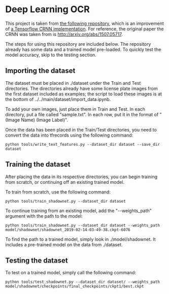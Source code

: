 # Deep Learning OCR
This project is taken from [the following repository](https://github.com/vinayakkailas/Deeplearning-OCR), which is an improvement of [a Tensorflow CRNN implementation](https://github.com/MaybeShewill-CV/CRNN_Tensorflow). For reference, the original paper the CRNN was taken from is http://arxiv.org/abs/1507.05717.

The steps for using this repository are included below. The repository already has some data and a trained model pre-loaded. To quickly test the model accuracy, skip to the testing section.

## Importing the dataset

The dataset must be placed in ./dataset under the Train and Test directories. The directories already have some license plate images from the first dataset included as examples; the script to load these images is at the bottom of ../../main/dataset/import_data.ipynb.

To add your own images, just place them in Train and Test. In each directory, put a file called "sample.txt". In each row, put it in the format of "(Image Name) (Image Label)".

Once the data has been placed in the Train/Test directories, you need to convert the data into tfrecords using the following command:
```
python tools/write_text_features.py --dataset_dir dataset --save_dir dataset
```

## Training the dataset
After placing the data in its respective directories, you can begin training from scratch, or continuing off an existing trained model.

To train from scratch, use the following command:
```
python tools/train_shadownet.py --dataset_dir dataset
```

To continue training from an existing model, add the "--weights_path" argument with the path to the model:
```
python tools/train_shadownet.py --dataset_dir dataset --weights_path model/shadownet/shadownet_2019-02-14-03-49-38.ckpt-6076
```

To find the path to a trained model, simply look in ./model/shadownet. It includes a pre-trained model on the data from ./dataset.

## Testing the dataset

To test on a trained model, simply call the following command:
```
python tools/test_shadownet.py --dataset_dir dataset/ --weights_path model/shadownet/checkpoints/final_checkpoints/ckpt1/best.ckpt
```
